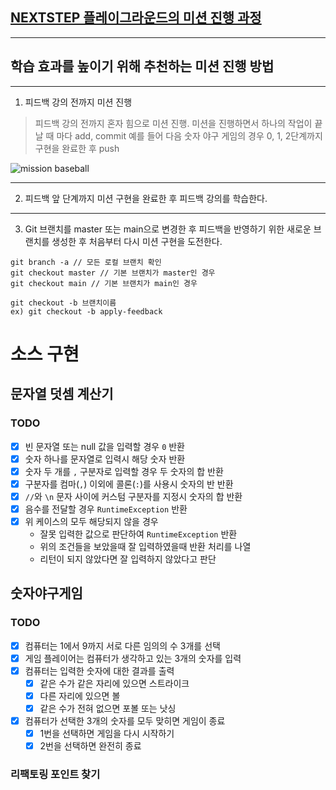 ## [NEXTSTEP 플레이그라운드의 미션 진행 과정](https://github.com/next-step/nextstep-docs/blob/master/playground/README.md)

---
## 학습 효과를 높이기 위해 추천하는 미션 진행 방법

---
1. 피드백 강의 전까지 미션 진행 
> 피드백 강의 전까지 혼자 힘으로 미션 진행. 미션을 진행하면서 하나의 작업이 끝날 때 마다 add, commit
> 예를 들어 다음 숫자 야구 게임의 경우 0, 1, 2단계까지 구현을 완료한 후 push

![mission baseball](https://raw.githubusercontent.com/next-step/nextstep-docs/master/playground/images/mission_baseball.png)

---
2. 피드백 앞 단계까지 미션 구현을 완료한 후 피드백 강의를 학습한다.

---
3. Git 브랜치를 master 또는 main으로 변경한 후 피드백을 반영하기 위한 새로운 브랜치를 생성한 후 처음부터 다시 미션 구현을 도전한다.

```
git branch -a // 모든 로컬 브랜치 확인
git checkout master // 기본 브랜치가 master인 경우
git checkout main // 기본 브랜치가 main인 경우

git checkout -b 브랜치이름
ex) git checkout -b apply-feedback
```

# 소스 구현

## 문자열 덧셈 계산기

### TODO

- [X] 빈 문자열 또는 null 값을 입력할 경우 `0` 반환
- [X] 숫자 하나를 문자열로 입력시 해당 숫자 반환
- [X] 숫자 두 개를 `,` 구분자로 입력할 경우 두 숫자의 합 반환
- [X] 구분자를 컴마(`,`) 이외에 콜론(`:`)를 사용시 숫자의 반 반환
- [X] `//`와 `\n` 문자 사이에 커스텀 구분자를 지정시 숫자의 합 반환
- [X] 음수를 전달할 경우 `RuntimeException` 반환
- [X] 위 케이스의 모두 해당되지 않을 경우 
  - 잘못 입력한 값으로 판단하여 `RuntimeException` 반환
  - 위의 조건들을 보았을때 잘 입력하였을때 반환 처리를 나열
  - 리턴이 되지 않았다면 잘 입력하지 않았다고 판단

## 숫자야구게임

### TODO

- [X] 컴퓨터는 1에서 9까지 서로 다른 임의의 수 3개를 선택
- [X] 게임 플레이어는 컴퓨터가 생각하고 있는 3개의 숫자를 입력
- [X] 컴퓨터는 입력한 숫자에 대한 결과를 출력
  - [X] 같은 수가 같은 자리에 있으면 스트라이크
  - [X] 다른 자리에 있으면 볼
  - [X] 같은 수가 전혀 없으면 포볼 또는 낫싱
- [X] 컴퓨터가 선택한 3개의 숫자를 모두 맞히면 게임이 종료
  - [X] 1번을 선택하면 게임을 다시 시작하기
  - [X] 2번을 선택하면 완전히 종료

### 리팩토링 포인트 찾기